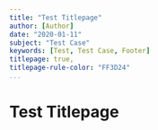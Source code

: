 ```yaml
---
title: "Test Titlepage"
author: [Author]
date: "2020-01-11"
subject: "Test Case"
keywords: [Test, Test Case, Footer]
titlepage: true,
titlepage-rule-color: "FF3D24"
...
```


# Test Titlepage